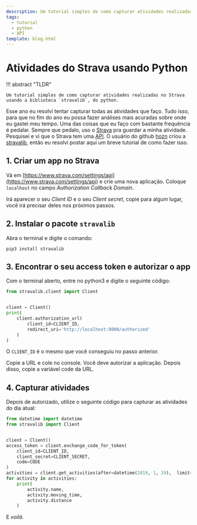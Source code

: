 ```yaml
---
description: Um tutorial simples de como capturar atividades realizadas no Strava usando a biblioteca stravalib, do python.
tags:
  - tutorial
  - python
  - API
template: blog.html
---
```


# Atividades do Strava usando Python

!!! abstract "TLDR"

    Um tutorial simples de como capturar atividades realizadas no Strava usando a biblioteca `stravalib`, do python.

Esse ano eu resolvi tentar capturar todas as atividades que faço. Tudo isso, para que no fim do ano eu possa fazer análises mais acuradas sobre onde eu gastei meu tempo. Uma das coisas que eu faço com bastante frequência é pedalar. Sempre que pedalo, uso o [Strava](https://www.strava.com/) pra guardar a minha atividade. Pesquisei e vi que o Strava tem uma [API](https://developers.strava.com/). O usuário do github [hozn](https://github.com/hozn) criou a [stravalib](https://github.com/hozn/stravalib), então eu resolvi postar aqui um breve tutorial de como fazer isso.

## 1. Criar um app no Strava

Vá em [https://www.strava.com/settings/api](https://www.strava.com/settings/api) e crie uma nova aplicação. Coloque `localhost` no campo _Authorization Callback Domain_.

Irá aparecer o seu _Client ID_ e o seu _Client secret_, copie para algum lugar, você irá precisar deles nos próximos passos.

## 2. Instalar o pacote `stravalib`

Abra o terminal e digite o comando:

```
pip3 install stravalib
```

## 3. Encontrar o seu access token e autorizar o app

Com o terminal aberto, entre no python3 e digite o seguinte código:

```Python
from stravalib.client import Client


client = Client()
print(
    client.authorization_url(
        client_id=CLIENT_ID,
        redirect_uri='http://localhost:8000/authorized'
    )
)
```

O `CLIENT_ID` é o mesmo que você conseguiu no passo anterior.


Copie a URL e cole no console. Você deve autorizar a aplicação. Depois disso, copie a variável code da URL.

## 4. Capturar atividades

Depois de autorizado, utilize o seguinte código para capturar as atividades do dia atual:

```Python
from datetime import datetime
from stravalib import Client


client = Client()
access_token = client.exchange_code_for_token(
    client_id=CLIENT_ID,
    client_secret=CLIENT_SECRET,
    code=CODE
)
activities = client.get_activities(after=datetime(2019, 1, 29),  limit=5)
for activity in activities:
    print(
        activity.name,
        activity.moving_time,
        activity.distance
    )
```

E _voilà_.
